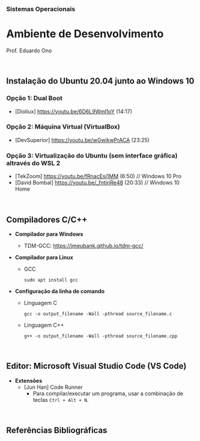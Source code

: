 ### Sistemas Operacionais

# Ambiente de Desenvolvimento

Prof. Eduardo Ono

<br>

## <a id="ubuntu">Instalação do Ubuntu 20.04 junto ao Windows 10</a>

### Opção 1: Dual Boot

* [Dioliux] https://youtu.be/6D6L9Wml1oY (14:17)

### Opção 2: Máquina Virtual (VirtualBox)

* [DevSuperior] https://youtu.be/wGwikwPrACA (23:25)

### Opção 3: Virtualização do Ubuntu (sem interface gráfica) altravés do WSL 2

* [TekZoom] https://youtu.be/fRnacEsj1MM (6:50)  // Windows 10 Pro
* [David Bombal] https://youtu.be/_fntjriRe48 (20:33)  // Windows 10 Home

<br>

## Compiladores C/C++

* __Compilador para Windows__

  * TDM-GCC: https://jmeubank.github.io/tdm-gcc/

* __Compilador para Linux__

  * GCC

    `sudo apt install gcc`

* __Configuração da linha de comando__

  * Linguagem C

    `gcc -o output_filename -Wall -pthread source_filename.c`

  * Linguagem C++

    `g++ -o output_filename -Wall -pthread source_filename.cpp`

<br>

## Editor: Microsoft Visual Studio Code (VS Code)

* __Extensões__
  * [Jun Han] Code Runner
    * Para compilar/executar um programa, usar a combinação de teclas `Ctrl + Alt + N`.

<br>

## Referências Bibliográficas

<br>
